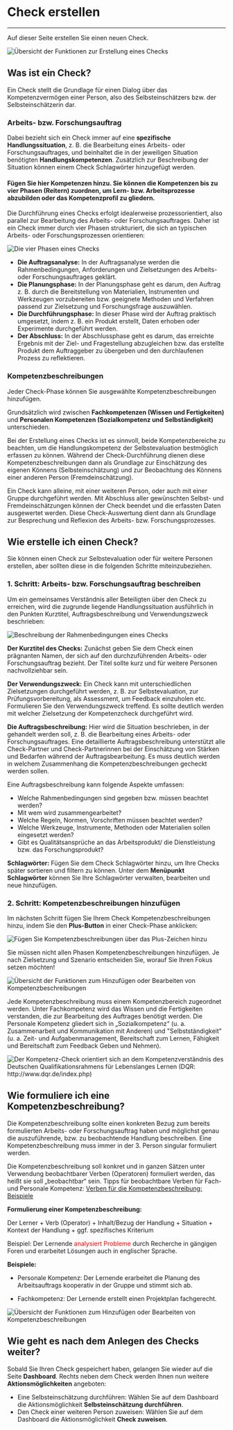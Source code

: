 # Check erstellen
- - -
Auf dieser Seite erstellen Sie einen neuen Check.

![Übersicht der Funktionen zur Erstellung eines Checks](media/check-erstellen.png)

## Was ist ein Check?
Ein Check stellt die Grundlage für einen Dialog über das Kompetenzvermögen einer Person, also des Selbsteinschätzers bzw. der Selbsteinschätzerin dar.

### Arbeits- bzw. Forschungsauftrag
Dabei bezieht sich ein Check immer auf eine **spezifische Handlungssituation**, z. B. die Bearbeitung eines Arbeits- oder Forschungsauftrages, und beinhaltet die in der 
jeweiligen Situation benötigten **Handlungskompetenzen**. Zusätzlich zur Beschreibung der Situation können einem Check Schlagwörter hinzugefügt werden.

#### Fügen Sie hier Kompetenzen hinzu. Sie können die Kompetenzen bis zu vier Phasen (Reitern) zuordnen, um Lern- bzw. Arbeitsprozesse abzubilden oder das Kompetenzprofil zu gliedern.

Die Durchführung eines Checks erfolgt idealerweise prozessorientiert, also parallel zur Bearbeitung des Arbeits- oder Forschungsauftrages. Daher ist ein Check immer durch vier Phasen 
strukturiert, die sich an typischen Arbeits- oder Forschungsprozessen orientieren:

![Die vier Phasen eines Checks](media/AP_Phasen.jpg)
 
* **Die Auftragsanalyse:** In der Auftragsanalyse werden die Rahmenbedingungen, Anforderungen und Zielsetzungen des Arbeits- oder Forschungsauftrages geklärt. 
* **Die Planungsphase:** In der Planungsphase geht es darum, den Auftrag z. B. durch die Bereitstellung von Materialien, Instrumenten und Werkzeugen vorzubereiten bzw. geeignete Methoden und Verfahren passend zur Zielsetzung und Forschungsfrage auszuwählen.
* **Die Durchführungsphase:** In dieser Phase wird der Auftrag praktisch umgesetzt, indem z. B. ein Produkt erstellt, Daten erhoben oder Experimente durchgeführt werden.
* **Der Abschluss:** In der Abschlussphase geht es darum, das erreichte Ergebnis mit der Ziel- und Fragestellung abzugleichen bzw. das erstellte Produkt dem Auftraggeber zu übergeben und den durchlaufenen Prozess zu reflektieren. 

### Kompetenzbeschreibungen
Jeder Check-Phase können Sie ausgewählte Kompetenzbeschreibungen hinzufügen.

Grundsätzlich wird zwischen **Fachkompetenzen (Wissen und Fertigkeiten)** und **Personalen Kompetenzen (Sozialkompetenz und Selbständigkeit)** unterschieden. 

Bei der Erstellung eines Checks ist es sinnvoll, beide Kompetenzbereiche zu beachten, um die Handlungskompetenz 
der Selbstevaluation bestmöglich erfassen zu können.
Während der Check-Durchführung dienen diese Kompetenzbeschreibungen dann als Grundlage zur Einschätzung des eigenen Könnens (Selbsteinschätzung) und zur Beobachtung des Könnens einer anderen Person (Fremdeinschätzung). 

Ein Check kann alleine, mit einer weiteren Person, oder auch mit einer Gruppe durchgeführt werden.
Mit Abschluss aller gewünschten Selbst- und Fremdeinschätzungen können der Check beendet und die erfassten Daten ausgewertet werden. 
Diese Check-Auswertung dient dann als Grundlage zur Besprechung und Reflexion des Arbeits- bzw. Forschungsprozesses.


## Wie erstelle ich einen Check?

Sie können einen Check zur Selbstevaluation oder für weitere Personen erstellen, aber sollten diese in die folgenden Schritte miteinzubeziehen.

### 1. Schritt: Arbeits- bzw. Forschungsauftrag beschreiben
Um ein gemeinsames Verständnis aller Beteiligten über den Check zu erreichen, wird die zugrunde liegende Handlungssituation ausführlich in den Punkten Kurztitel, 
Auftragsbeschreibung und Verwendungszweck beschrieben: 

![Beschreibung der Rahmenbedingungen eines Checks](media/Screen_Checkerstellen_Auftrag.jpg)

**Der Kurztitel des Checks:** Zunächst geben Sie dem Check einen prägnanten Namen, der sich auf den durchzuführenden Arbeits- oder Forschungsauftrag bezieht. 
Der Titel sollte kurz und für weitere Personen nachvollziehbar sein.

**Der Verwendungszweck:** Ein Check kann mit unterschiedlichen Zielsetzungen durchgeführt werden, z. B. zur Selbstevaluation, zur Prüfungsvorbereitung, als 
Assessment, um Feedback einzuholen etc. Formulieren Sie den Verwendungszweck treffend. Es sollte deutlich werden mit welcher Zielsetzung der Kompetenzcheck 
durchgeführt wird.

**Die Auftragsbeschreibung:** Hier wird die Situation beschrieben, in der gehandelt werden soll, z. B. die Bearbeitung eines Arbeits- oder Forschungsauftrages. 
Eine detaillierte Auftragsbeschreibung unterstützt alle Check-Partner und Check-Partnerinnen bei der Einschätzung von Stärken und Bedarfen während der 
Auftragsbearbeitung. Es muss deutlich werden in welchem Zusammenhang die Kompetenzbeschreibungen gecheckt werden sollen.

Eine Auftragsbeschreibung kann folgende Aspekte umfassen:
* Welche Rahmenbedingungen sind gegeben bzw. müssen beachtet werden?
* Mit wem wird zusammengearbeitet? 
* Welche Regeln, Normen, Vorschriften müssen beachtet werden? 
* Welche Werkzeuge, Instrumente, Methoden oder Materialien sollen eingesetzt werden?
* Gibt es Qualitätsansprüche an das Arbeitsprodukt/ die Dienstleistung bzw. das Forschungsprodukt? 

**Schlagwörter:** Fügen Sie dem Check Schlagwörter hinzu, um Ihre Checks später sortieren und filtern zu können. Unter dem **Menüpunkt Schlagwörter** 
können Sie Ihre Schlagwörter verwalten, bearbeiten und neue hinzufügen.

### 2. Schritt: Kompetenzbeschreibungen hinzufügen
Im nächsten Schritt fügen Sie Ihrem Check Kompetenzbeschreibungen hinzu, indem Sie den **Plus-Button** in einer Check-Phase anklicken:

![Fügen Sie Kompetenzbeschreibungen über das Plus-Zeichen hinzu](media/AP_Phasen_markiert.jpg)

Sie müssen nicht allen Phasen Kompetenzbeschreibungen hinzufügen. Je nach Zielsetzung und Szenario entscheiden Sie, worauf Sie Ihren Fokus setzen möchten!

![Übersicht der Funktionen zum Hinzufügen oder Bearbeiten von Kompetenzbeschreibungen](media/check-erstellen-kompetenzen.png)

Jede Kompetenzbeschreibung muss einem Kompetenzbereich zugeordnet werden. Unter Fachkompetenz wird das Wissen und
die Fertigkeiten verstanden, die zur Bearbeitung des Auftrages benötigt werden. Die Personale Kompetenz gliedert sich in
„Sozialkompetenz“ (u. a. Zusammenarbeit und Kommunikation mit Anderen) und
"Selbstständigkeit" (u. a. Zeit- und Aufgabenmanagement, Bereitschaft zum Lernen, Fähigkeit und Bereitschaft zum Feedback Geben und Nehmen).

![Der Kompetenz-Check orientiert sich an dem Kompetenzverständnis des Deutschen Qualifikationsrahmens für Lebenslanges Lernen (DQR: http://www.dqr.de/index.php)](media/DQR.jpg)



## Wie formuliere ich eine Kompetenzbeschreibung?
Die Kompetenzbeschreibung sollte einen konkreten Bezug zum bereits formulierten Arbeits- oder Forschungsauftrag haben und möglichst genau die auszuführende, 
bzw. zu beobachtende Handlung beschreiben. Eine Kompetenzbeschreibung muss immer in der 3. Person singular formuliert werden.  

Die Kompetenzbeschreibung soll konkret und in ganzen Sätzen unter Verwendung beobachtbarer Verben (Operatoren)
formuliert werden, das heißt sie soll „beobachtbar“ sein. Tipps für beobachtbare Verben für Fach- und Personale Kompetenz: 
<a href="https://fizban05.rz.tu-harburg.de/itbh/kompetenzcheck-hilfe/media/Verben_fuer_Kompetenzbeschreibung.pdf" target="_blank">Verben für die Kompetenzbeschreibung: Beispiele</a>

**Formulierung einer Kompetenzbeschreibung:**

Der Lerner + Verb (Operator) + Inhalt/Bezug der Handlung + Situation + Kontext der Handlung +
ggf. spezifisches Kriterium

Beispiel: Der Lernende <span style="color:red">analysiert Probleme</span> durch Recherche in gängigen Foren und erarbeitet Lösungen
auch in englischer Sprache.

  **Beispiele:** 
  
* Personale Kompetenz: Der Lernende erarbeitet die Planung des Arbeitsauftrags
kooperativ in der Gruppe und stimmt sich ab.

* Fachkompetenz: Der Lernende erstellt einen Projektplan fachgerecht.

![Übersicht der Funktionen zum Hinzufügen oder Bearbeiten von Kompetenzbeschreibungen](media/check-erstellen-kompetenzen.png)

## Wie geht es nach dem Anlegen des Checks weiter?
Sobald Sie Ihren Check gespeichert haben, gelangen Sie wieder auf die Seite **Dashboard**. 
Rechts neben dem Check werden Ihnen nun weitere **Aktionsmöglichkeiten** angeboten:
* Eine Selbsteinschätzung durchführen: Wählen Sie auf dem Dashboard die Aktionsmöglichkeit **Selbsteinschätzung durchführen**.
* Den Check einer weiteren Person zuweisen: Wählen Sie auf dem Dashboard die Aktionsmöglichkeit **Check zuweisen**.


